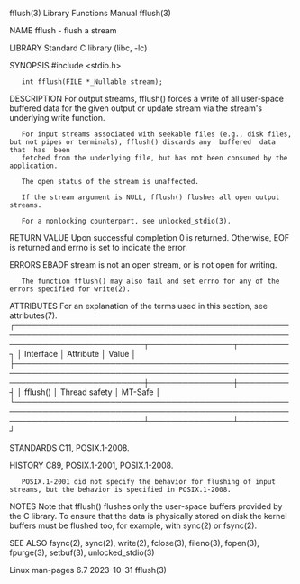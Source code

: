 fflush(3)							   Library Functions Manual							     fflush(3)

NAME
       fflush - flush a stream

LIBRARY
       Standard C library (libc, -lc)

SYNOPSIS
       #include <stdio.h>

       int fflush(FILE *_Nullable stream);

DESCRIPTION
       For  output  streams,  fflush()	forces a write of all user-space buffered data for the given output or update stream via the stream's underlying write
       function.

       For input streams associated with seekable files (e.g., disk files, but not pipes or terminals), fflush() discards any  buffered	 data  that  has  been
       fetched from the underlying file, but has not been consumed by the application.

       The open status of the stream is unaffected.

       If the stream argument is NULL, fflush() flushes all open output streams.

       For a nonlocking counterpart, see unlocked_stdio(3).

RETURN VALUE
       Upon successful completion 0 is returned.  Otherwise, EOF is returned and errno is set to indicate the error.

ERRORS
       EBADF  stream is not an open stream, or is not open for writing.

       The function fflush() may also fail and set errno for any of the errors specified for write(2).

ATTRIBUTES
       For an explanation of the terms used in this section, see attributes(7).
       ┌───────────────────────────────────────────────────────────────────────────────────────────────────────────────────────────┬───────────────┬─────────┐
       │ Interface														   │ Attribute	   │ Value   │
       ├───────────────────────────────────────────────────────────────────────────────────────────────────────────────────────────┼───────────────┼─────────┤
       │ fflush()														   │ Thread safety │ MT-Safe │
       └───────────────────────────────────────────────────────────────────────────────────────────────────────────────────────────┴───────────────┴─────────┘

STANDARDS
       C11, POSIX.1-2008.

HISTORY
       C89, POSIX.1-2001, POSIX.1-2008.

       POSIX.1-2001 did not specify the behavior for flushing of input streams, but the behavior is specified in POSIX.1-2008.

NOTES
       Note  that  fflush()  flushes  only  the user-space buffers provided by the C library.  To ensure that the data is physically stored on disk the kernel
       buffers must be flushed too, for example, with sync(2) or fsync(2).

SEE ALSO
       fsync(2), sync(2), write(2), fclose(3), fileno(3), fopen(3), fpurge(3), setbuf(3), unlocked_stdio(3)

Linux man-pages 6.7							  2023-10-31								     fflush(3)
